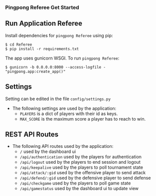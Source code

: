 ### Pingpong Referee Get Started

## Run Application Referee
Install dependencies for `pingpong Referee` using pip:

    $ cd Referee
    $ pip install -r requirements.txt

The app uses gunicorn WSGI. To run `pingpong Referee`:

    $ gunicorn -b 0.0.0.0:8000 --access-logfile - "pingpong.app:create_app()"



## Settings

Setting can be edited in the file `config/settings.py`

* The following settings are used by the application:
    - `PLAYERS` is a dict of players with their id as keys. 
    - `MAX_SCORE` is the maximum score a player has to reach to win.


## REST API Routes

* The following API routes used by the application:
    - `/` used by the dashboard ui
    - `/api/authentication` used by the players for authentication
    - `/api/logout` used by the players to end session and logout
    - `/api/keepalive` used by the players to poll tournament state
    - `/api/attack/:gid` used by the offensive player to send attack
    - `/api/defend/:gid` used by the defensive player to send defense
    - `/api/checkgame` used by the players to poll game state
    - `/api/gamestatus` used by the dashboard ui to update view